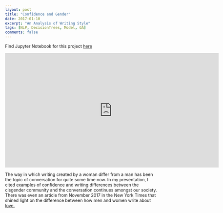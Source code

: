 ```yaml
---
layout: post
title: "Confidence and Gender"
date: 2017-01-10
excerpt: "An Analysis of Writing Style"
tags: [NLP, DecisionTrees, Model, GA]
comments: false
---
```


Find Jupyter Notebook for this project <a href="https://github.com/samjfalk/GA-DSI/blob/master/Projects/Capstone%20Confidence.ipynb">here</a>

<iframe src="
https://docs.google.com/presentation/d/15GRKPtRGwaBD96qTywDJ7sPLwBCNDZfi2MsDO8ziViE/embed?start=false&loop=false&delayms=3000" frameborder="0" width="700" height="375" allowfullscreen="true" mozallowfullscreen="true" webkitallowfullscreen="true"></iframe>



The way in which writing created by a woman differ from a man has been the topic of conversation for quite some time now. In my presentation, I cited examples of confidence and writing differences between the cisgender community and the conversation continues amongst our society. There was even an article from November 2017 in the New York Times that shined light on the difference between how men and women write about <a href="https://www.nytimes.com/interactive/2017/11/07/upshot/modern-love-what-we-write-when-we-write-about-love.html">love.</a>

